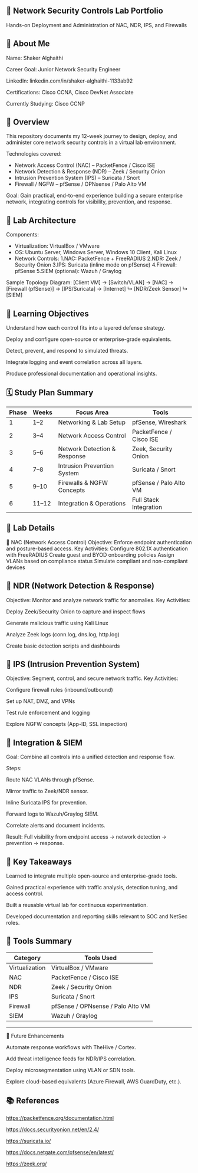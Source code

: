 🧱 Network Security Controls Lab Portfolio
---------------------------------
Hands-on Deployment and Administration of NAC, NDR, IPS, and Firewalls

👤 About Me
---------------------------------
Name: Shaker Alghaithi

Career Goal: Junior Network Security Engineer

LinkedIn: linkedin.com/in/shaker-alghaithi-1133ab92

Certifications: Cisco CCNA, Cisco DevNet Associate

Currently Studying: Cisco CCNP

🧭 Overview
-----------------------------------
This repository documents my 12-week journey to design, deploy, and administer core network security controls in a virtual lab environment.

Technologies covered:

  - Network Access Control (NAC) – PacketFence / Cisco ISE
  - Network Detection & Response (NDR) – Zeek / Security Onion
  - Intrusion Prevention System (IPS) – Suricata / Snort
  - Firewall / NGFW – pfSense / OPNsense / Palo Alto VM

Goal:
Gain practical, end-to-end experience building a secure enterprise network, integrating controls for visibility, prevention, and response.

🧩 Lab Architecture
--------------------------------------------
Components:
  - Virtualization: VirtualBox / VMware
  - OS: Ubuntu Server, Windows Server, Windows 10 Client, Kali Linux
  - Network Controls:
      1.NAC: PacketFence + FreeRADIUS
      2.NDR: Zeek / Security Onion
      3.IPS: Suricata (inline mode on pfSense)
      4.Firewall: pfSense
      5.SIEM (optional): Wazuh / Graylog

Sample Topology Diagram:
[Client VM] → [Switch/VLAN] → [NAC] → [Firewall (pfSense)] → [IPS/Suricata] → [Internet]
                                        ↳ [NDR/Zeek Sensor] ↳ [SIEM]

🧠 Learning Objectives
-------------------------------------------
Understand how each control fits into a layered defense strategy.

Deploy and configure open-source or enterprise-grade equivalents.

Detect, prevent, and respond to simulated threats.

Integrate logging and event correlation across all layers.

Produce professional documentation and operational insights.

🗓️ Study Plan Summary
--------------------------------------------
| Phase | Weeks | Focus Area                   | Tools                   |
| ----- | ----- | ---------------------------- | ----------------------- |
| 1     | 1–2   | Networking & Lab Setup       | pfSense, Wireshark      |
| 2     | 3–4   | Network Access Control       | PacketFence / Cisco ISE |
| 3     | 5–6   | Network Detection & Response | Zeek, Security Onion    |
| 4     | 7–8   | Intrusion Prevention System  | Suricata / Snort        |
| 5     | 9–10  | Firewalls & NGFW Concepts    | pfSense / Palo Alto VM  |
| 6     | 11–12 | Integration & Operations     | Full Stack Integration  |


🧪 Lab Details
--------------------------------------------
🔸 NAC (Network Access Control)
Objective: Enforce endpoint authentication and posture-based access.
Key Activities:
  Configure 802.1X authentication with FreeRADIUS
  Create guest and BYOD onboarding policies
  Assign VLANs based on compliance status
  Simulate compliant and non-compliant devices

🔸 NDR (Network Detection & Response)
---------------------------------------------
Objective: Monitor and analyze network traffic for anomalies.
Key Activities:

Deploy Zeek/Security Onion to capture and inspect flows

Generate malicious traffic using Kali Linux

Analyze Zeek logs (conn.log, dns.log, http.log)

Create basic detection scripts and dashboards

🔸 IPS (Intrusion Prevention System)
---------------------------------------------
Objective: Segment, control, and secure network traffic.
Key Activities:

Configure firewall rules (inbound/outbound)

Set up NAT, DMZ, and VPNs

Test rule enforcement and logging

Explore NGFW concepts (App-ID, SSL inspection)

🔗 Integration & SIEM
----------------------------------------------
Goal: Combine all controls into a unified detection and response flow.

Steps:

Route NAC VLANs through pfSense.

Mirror traffic to Zeek/NDR sensor.

Inline Suricata IPS for prevention.

Forward logs to Wazuh/Graylog SIEM.

Correlate alerts and document incidents.

Result:
Full visibility from endpoint access → network detection → prevention → response.

📘 Key Takeaways
------------------------------------------------
Learned to integrate multiple open-source and enterprise-grade tools.

Gained practical experience with traffic analysis, detection tuning, and access control.

Built a reusable virtual lab for continuous experimentation.

Developed documentation and reporting skills relevant to SOC and NetSec roles.

🧰 Tools Summary
------------------------------------------------
| Category       | Tools Used                        |
| -------------- | --------------------------------- |
| Virtualization | VirtualBox / VMware               |
| NAC            | PacketFence / Cisco ISE           |
| NDR            | Zeek / Security Onion             |
| IPS            | Suricata / Snort                  |
| Firewall       | pfSense / OPNsense / Palo Alto VM |
| SIEM           | Wazuh / Graylog                   |
--------------------------------------------------
🧾 Future Enhancements

Automate response workflows with TheHive / Cortex.

Add threat intelligence feeds for NDR/IPS correlation.

Deploy microsegmentation using VLAN or SDN tools.

Explore cloud-based equivalents (Azure Firewall, AWS GuardDuty, etc.).

📚 References
--------------------------------------------------
https://packetfence.org/documentation.html

https://docs.securityonion.net/en/2.4/

https://suricata.io/

https://docs.netgate.com/pfsense/en/latest/

https://zeek.org/
